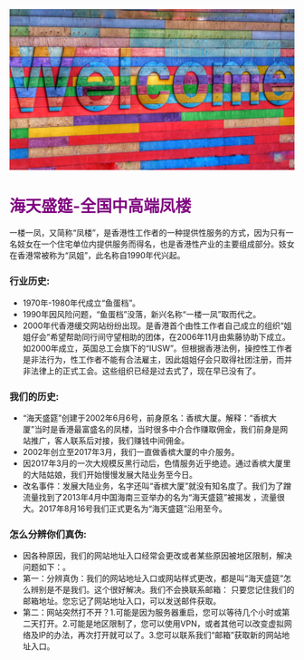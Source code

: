 ![Welcome sign](images/belinda-fewings-6wAGwpsXHE0-unsplash.jpg ':class=banner-image')

# <span style="color:purple;">海天盛筵-全国中高端凤楼</span>

一楼一凤，又简称“凤楼”，是香港性工作者的一种提供性服务的方式，因为只有一名妓女在一个住宅单位内提供服务而得名，也是香港性产业的主要组成部分。妓女在香港常被称为“凤姐”，此名称自1990年代兴起。

### 行业历史:
* 1970年-1980年代成立“鱼蛋档”。
* 1990年因风险问题，“鱼蛋档”没落，新兴名称“一楼一凤”取而代之。
* 2000年代香港缓交网站纷纷出现。是香港首个由性工作者自己成立的组织“姐姐仔会”希望帮助同行间守望相助的团体，在2006年11月由紫藤协助下成立。如2000年成立，英国总工会旗下的“IUSW”。但根据香港法例，操控性工作者是非法行为，性工作者不能有合法雇主，因此姐姐仔会只取得社团注册，而并非法律上的正式工会。这些组织已经是过去式了，现在早已没有了。

### 我们的历史:
* “海天盛筵”创建于2002年6月6号，前身原名：香槟大厦。解释：“香槟大厦”当时是香港最富盛名的凤楼，当时很多中介合作赚取佣金，我们前身是网站推广，客人联系后对接，我们赚钱中间佣金。
* 2002年创立至2017年3月，我们一直做香槟大厦的中介服务。
* 因2017年3月的一次大规模反黑行动后，色情服务近乎绝迹。通过香槟大厦里的大陆姑娘，我们开始慢慢发展大陆业务至今日。
* 改名事件：发展大陆业务，名字还叫“香槟大厦”就没有知名度了。我们为了蹭流量找到了2013年4月中国海南三亚举办的名为“海天盛筵”被揭发 ，流量很大。2017年8月16号我们正式更名为“海天盛筵”沿用至今。

### 怎么分辨你们真伪:

* 因各种原因，我们的网站地址入口经常会更改或者某些原因被地区限制，解决问题如下：。
* 第一：分辨真伪：我们的网站地址入口或网站样式更改，都是叫“海天盛筵”怎么辨别是不是我们。这个很好解决。我们不会换联系邮箱：   只要您记住我们的邮箱地址。您忘记了网站地址入口，可以发送邮件获取。
* 第二：网站突然打不开？1.可能是因为服务器重启，您可以等待几个小时或第二天打开。2.可能是地区限制了，您可以使用VPN，或者其他可以改变虚拟网络及IP的办法，再次打开就可以了。3.您可以联系我们“邮箱”获取新的网站地址入口。
